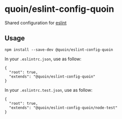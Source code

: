 # quoin/eslint-config-quoin

Shared configuration for [eslint](http://eslint.org/)

## Usage

    npm install --save-dev @quoin/eslint-config-quoin

In your `.eslintrc.json`, use as follow:

    {
      "root": true,
      "extends": "@quoin/eslint-config-quoin"
    }

In your `.eslintrc.test.json`, use as follow:

    {
      "root": true,
      "extends": "@quoin/eslint-config-quoin/node-test"
    }
